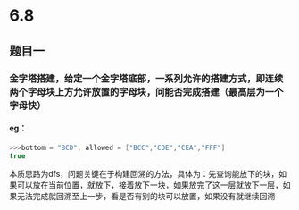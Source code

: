 # 6.8
## 题目一
### 金字塔搭建，给定一个金字塔底部，一系列允许的搭建方式，即连续两个字母块上方允许放置的字母块，问能否完成搭建（最高层为一个字母快）
#### eg：
```c++
>>>bottom = "BCD", allowed = ["BCC","CDE","CEA","FFF"]
true
```
本质思路为dfs，问题关键在于构建回溯的方法，具体为：先查询能放下的块，如果可以放在当前位置，就放下，接着放下一块，如果放完了这一层就放下一层，如果无法完成就回溯至上一步，看是否有别的块可以放置，如果没有就继续回溯
<!--stackedit_data:
eyJoaXN0b3J5IjpbLTE4ODUwMTA3NTEsOTc3OTk2MjE4XX0=
-->